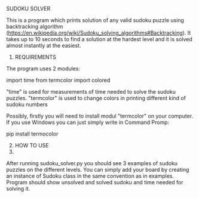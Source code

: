 SUDOKU SOLVER

This is a program which prints solution of any valid sudoku puzzle using backtracking algorithm (https://en.wikipedia.org/wiki/Sudoku_solving_algorithms#Backtracking).
It takes up to 10 seconds to find a solution at the hardest level and it is solved almost instantly at the easiest.


1. REQUIREMENTS

The program uses 2 modules:

import time
from termcolor import colored

"time" is used for measurements of time needed to solve the sudoku puzzles.
"termcolor" is used to change colors in printing different kind of sudoku numbers

Possibly, firstly you will need to install modul "termcolor" on your computer. If you use Windows you can just simply write in Command Promp:

pip install termocolor

2. HOW TO USE
3. 
After running sudoku_solver.py you should see 3 examples of sudoku puzzles on the different levels. You can simply add your board by creating an instance of Sudoku class in the same convention as in examples. Program should show unsolved and solved sudoku and time needed for solving it.

